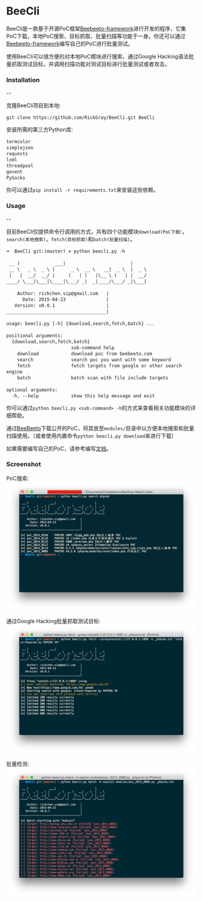 BeeCli
==

BeeCli是一款基于开源PoC框架[Beebeeto-framework](https://github.com/n0tr00t/Beebeeto-framework)进行开发的程序，它集PoC下载，本地PoC搜索、目标抓取、批量扫描等功能于一身。你还可以通过[Beebeeto-framework](https://github.com/n0tr00t/Beebeeto-framework)编写自己的PoC进行批量测试。

使用BeeCli可以很方便的对本地PoC模块进行搜索，通过Google Hacking语法批量抓取测试目标，并调用扫描功能对测试目标进行批量测试或者攻击。

### Installation
--

克隆BeeCli项目到本地:

	git clone https://github.com/RickGray/BeeCli.git BeeCli
	
安装所需的第三方Python库:

	termcolor
	simplejson
	requests
	lxml
	threadpool
	gevent
	PySocks
	
你可以通过`pip install -r requirements.txt`来安装这些依赖。

### Usage
--

目前BeeCli仅提供命令行调用的方式，共有四个功能模块`download(PoC下载）`，`search(本地搜索)`，`fetch(目标抓取)`和`batch(批量扫描)`。

	➜  BeeCli git:(master) ✗ python beecli.py -h

	 __ )             ___|                        |
	 __ \   _ \  _ \ |      _ \  __ \   __|  _ \  |  _ \
	 |   |  __/  __/ |     (   | |   |\__ \ (   | |  __/
	____/ \___|\___|\____|\___/ _|  _|____/\___/ _|\___|

	    Author: rickchen.vip@gmail.com   |
	      Date: 2015-04-23               |
	   Version: v0.0.1                   |
	_____________________________________|

	usage: beecli.py [-h] {download,search,fetch,batch} ...

	positional arguments:
	  {download,search,fetch,batch}
	                        sub-command help
	    download            download poc from beebeeto.com
	    search              search poc you want with some keyword
	    fetch               fetch targets from google or other search engine
	    batch               batch scan with file include targets

	optional arguments:
	  -h, --help            show this help message and exit

你可以通过`python beecli.py <sub-command> -h`的方式来查看相关功能模块的详细帮助。

通过[BeeBeeto](http://beebeeto.com)下载公开的PoC，将其放至`modules/`目录中以方便本地搜索和批量扫描使用。（或者使用内置命令`python beecli.py download`来进行下载）

如果需要编写自己的PoC，请参考编写[文档](http://docs.beebeeto.com/)。

### Screenshot

PoC搜索:
![](screenshots/example_one.png)

通过Google Hacking批量抓取测试目标:
![](screenshots/example_two.png)

批量检测:
![](screenshots/example_three.png)
